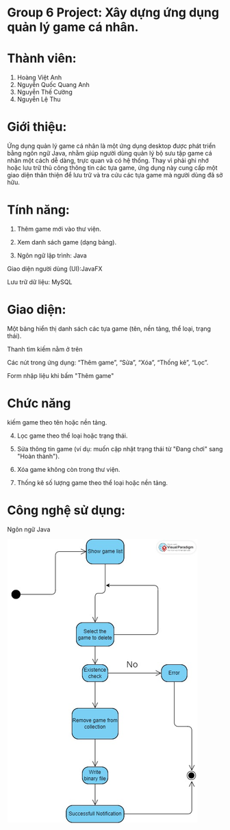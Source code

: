 # Group 6 Project: Xây dựng ứng dụng quản lý game cá nhân.

# Thành viên:
1. Hoàng Việt Anh
2. Nguyễn Quốc Quang Anh
3. Nguyễn Thế Cường
4. Nguyễn Lệ Thu
   
# Giới thiệu:

Ứng dụng quản lý game cá nhân là một ứng dụng desktop được phát triển bằng ngôn ngữ Java, nhằm giúp người dùng quản lý bộ sưu tập game cá nhân một cách dễ dàng, trực quan và có hệ thống. Thay vì phải ghi nhớ hoặc lưu trữ thủ công thông tin các tựa game, ứng dụng này cung cấp một giao diện thân thiện để lưu trữ và tra cứu các tựa game mà người dùng đã sở hữu.

# Tính năng:

1. Thêm game mới vào thư viện.

2. Xem danh sách game (dạng bảng).

3. Ngôn ngữ lập trình: Java

Giao diện người dùng (UI):JavaFX

Lưu trữ dữ liệu: MySQL

# Giao diện:
Một bảng hiển thị danh sách các tựa game (tên, nền tảng, thể loại, trạng thái).

Thanh tìm kiếm nằm ở trên

Các nút trong ứng dụng: “Thêm game”, “Sửa”, “Xóa”, “Thống kê”, “Lọc”.

Form nhập liệu khi bấm "Thêm game"

# Chức năng


kiếm game theo tên hoặc nền tảng.


4. Lọc game theo thể loại hoặc trạng thái.

5. Sửa thông tin game (ví dụ: muốn cập nhật trạng thái từ "Đang chơi" sang "Hoàn thành").

6. Xóa game không còn trong thư viện.

7. Thống kê số lượng game theo thể loại hoặc nền tảng.

# Công nghệ sử dụng:
Ngôn ngữ Java

<img src="img/Activity.jpg">
